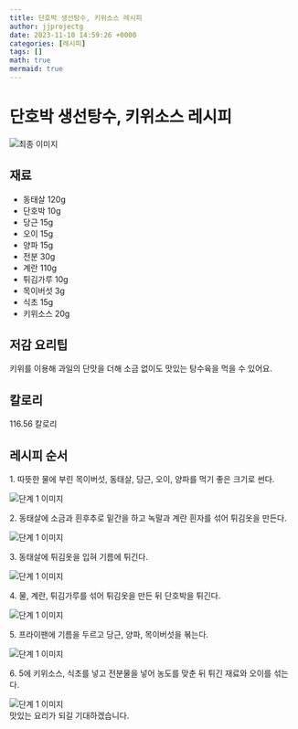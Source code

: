 ```yaml
---
title: 단호박 생선탕수, 키위소스 레시피
author: jjprojectg
date: 2023-11-10 14:59:26 +0000
categories: [레시피]
tags: []
math: true
mermaid: true
---
```

<meta name="og:type" content="website"/>
<meta charset="UTF-8"/>
<div class="header">
  <h1>단호박 생선탕수, 키위소스 레시피</h1>
</div>

<div class="container my-4">
  <div class="row">
    <div class="col-12 col-md-6">
      <div class="recipe-image">
        <img src="http://www.foodsafetykorea.go.kr/uploadimg/20190410/20190410113325_1554863605497.jpg" class="step-image" alt="최종 이미지"/>
      </div>
    </div>
    <div class="col-12 col-md-6">
      <div class="ingredients">
        <h2>재료</h2>
        <ul class="card">
          <li> 동태살 120g </li>
          <li>  단호박 10g </li>
          <li>  당근 15g </li>
          <li>  오이 15g </li>
          <li>  양파 15g </li>
          <li>  전분 30g </li>
          <li>  계란 110g </li>
          <li>  튀김가루 10g </li>
          <li>  목이버섯 3g </li>
          <li>  식초 15g </li>
          <li>  키위소스 20g </li>
</ul>
      </div>
    </div>
    <div class="col-12 col-md-6">
      <div class="ingredients">
        <h2>저감 요리팁</h2>
        <div class="card"> 
          <p>
            키위를 이용해 과일의 단맛을 더해 소금 없이도 맛있는 탕수육을 먹을 수 있어요.
          </p>
        </div>
      </div>
      <div class="ingredients">
        <h2>칼로리</h2>
        <div class="card"> 
          <p>
            116.56 칼로리
          </p>
        </div>
      </div>
    </div>
  </div>

  <h2 class="my-4">레시피 순서</h2>
  <div class="card recipe-card">
    <div class="card-body recipe-step">
      <p class="card-text step-description">1. 따뜻한 물에 부린 목이버섯, 동태살, 당근, 오이, 양파를 먹기 좋은 크기로 썬다.</p>
      <img src="http://www.foodsafetykorea.go.kr/uploadimg/20190410/20190410113411_1554863651965.jpg" alt="단계 1 이미지" class="step-image"/>
    </div>
  </div>
  <div class="card recipe-card">
    <div class="card-body recipe-step">
      <p class="card-text step-description">2. 동태살에 소금과 흰후추로 밑간을 하고 녹말과 계란 흰자를 섞어 튀김옷을 만든다.</p>
      <img src="http://www.foodsafetykorea.go.kr/uploadimg/20190410/20190410113433_1554863673905.jpg" alt="단계 1 이미지" class="step-image"/>
    </div>
  </div>
  <div class="card recipe-card">
    <div class="card-body recipe-step">
      <p class="card-text step-description">3. 동태살에 튀김옷을 입혀 기름에 튀긴다.</p>
      <img src="http://www.foodsafetykorea.go.kr/uploadimg/20190410/20190410113446_1554863686651.jpg" alt="단계 1 이미지" class="step-image"/>
    </div>
  </div>
  <div class="card recipe-card">
    <div class="card-body recipe-step">
      <p class="card-text step-description">4. 물, 계란, 튀김가루를 섞어 튀김옷을 만든 뒤 단호박을 튀긴다.</p>
      <img src="http://www.foodsafetykorea.go.kr/uploadimg/20190410/20190410113501_1554863701195.jpg" alt="단계 1 이미지" class="step-image"/>
    </div>
  </div>
  <div class="card recipe-card">
    <div class="card-body recipe-step">
      <p class="card-text step-description">5. 프라이팬에 기름을 두르고 당근, 양파, 목이버섯을 볶는다.</p>
      <img src="http://www.foodsafetykorea.go.kr/uploadimg/20190410/20190410113518_1554863718684.jpg" alt="단계 1 이미지" class="step-image"/>
    </div>
  </div>
  <div class="card recipe-card">
    <div class="card-body recipe-step">
      <p class="card-text step-description">6. 5에 키위소스, 식초를 넣고 전분물을 넣어 농도를 맞춘 뒤 튀긴 재료와 오이를 섞는다.</p>
      <img src="http://www.foodsafetykorea.go.kr/uploadimg/20190410/20190410113535_1554863735706.jpg" alt="단계 1 이미지" class="step-image"/>
    </div>
  </div>

</div>
맛있는 요리가 되길 기대하겠습니다.
